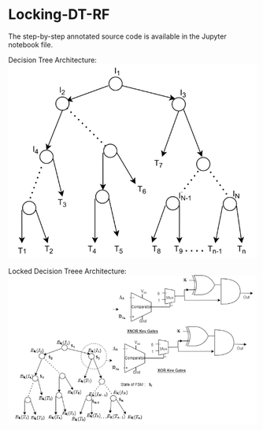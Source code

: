 # Locking-DT-RF

The step-by-step annotated source code is available in the Jupyter notebook file.

Decision Tree Architecture:
![alt text](https://github.com/rkarn/Locking-DT-RF/blob/main/decision_tree_diagram-1.png)


Locked Decision Treee Architecture:
![alt text](https://github.com/rkarn/Locking-DT-RF/blob/main/Locked_decision_tree.png)
